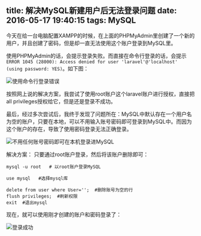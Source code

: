 title: 解决MySQL新建用户后无法登录问题
date: 2016-05-17 19:40:15
tags: MySQL
---
今天在给一台电脑配置XAMPP的时候，在上面的PHPMyAdmin里创建了一个新的用户，并且创建了密码，但是却一直无法使用这个账户登录到MySQL里。

<!-- more -->
使用PHPMyAdmin的话，会提示登录失败。而直接在命令行登录的话，会提示`ERROR 1045 (28000): Access denied for user 'laravel'@'localhost' (using password: YES)`。如下图：

![使用命令行登录错误](http://7xn2d3.com1.z0.glb.clouddn.com/mysql01.png)

按照网上说的解决方案，我尝试了使用root账户这个laravel账户进行授权，直接把all privileges授权给它，但是还是登录不成功。

最后，经过多次尝试后，我终于发现了问题所在：MySQL中默认存在一个用户名为空的账户，只要在本地，可以不用输入账号密码即可登录到MySQL中。而因为这个账户的存在，导致了使用密码登录无法正确登录。

![不用任何账号密码即可在本机登录进MySQL](http://7xn2d3.com1.z0.glb.clouddn.com/mysql02.png)

解决方案：
只要通过root账户登录，然后将该账户删除即可：
```
mysql -u root   # 以root账户登录MySQL

use mysql   #选择mysql库

delete from user where User='';  #删除账号为空的行
flush privileges;  #刷新权限
exit  #退出mysql
```

现在，就可以使用刚才创建的账户和密码登录了：

![登录成功](http://7xn2d3.com1.z0.glb.clouddn.com/mysql03.png)